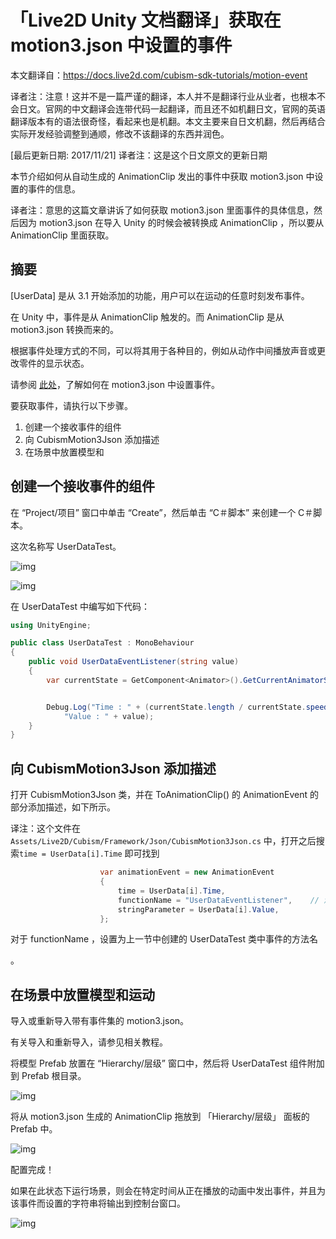 # 「Live2D Unity 文档翻译」获取在 motion3.json 中设置的事件

本文翻译自：https://docs.live2d.com/cubism-sdk-tutorials/motion-event

译者注：注意！这并不是一篇严谨的翻译，本人并不是翻译行业从业者，也根本不会日文。官网的中文翻译会连带代码一起翻译，而且还不如机翻日文，官网的英语翻译版本有的语法很奇怪，看起来也是机翻。本文主要来自日文机翻，然后再结合实际开发经验调整到通顺，修改不该翻译的东西并润色。

[最后更新日期: 2017/11/21] 译者注：这是这个日文原文的更新日期



本节介绍如何从自动生成的 AnimationClip 发出的事件中获取 motion3.json 中设置的事件的信息。

译者注：意思的这篇文章讲诉了如何获取 motion3.json 里面事件的具体信息，然后因为 motion3.json 在导入 Unity 的时候会被转换成 AnimationClip ，所以要从 AnimationClip  里面获取。

## 摘要

[UserData] 是从 3.1 开始添加的功能，用户可以在运动的任意时刻发布事件。

在 Unity 中，事件是从 AnimationClip 触发的。而 AnimationClip  是从 motion3.json 转换而来的。

根据事件处理方式的不同，可以将其用于各种目的，例如从动作中间播放声音或更改零件的显示状态。

请参阅 [此处](https://docs.live2d.com/cubism-editor-manual/userdata/)，了解如何在 motion3.json 中设置事件。



要获取事件，请执行以下步骤。

1. 创建一个接收事件的组件
2. 向 CubismMotion3Json 添加描述
3. 在场景中放置模型和

## 创建一个接收事件的组件

在 “Project/项目” 窗口中单击 “Create”，然后单击 “C＃脚本” 来创建一个 C＃脚本。

这次名称写 UserDataTest。

![img](https://docs.live2d.com/wp-content/uploads/2017/11/userdatamodel01.png)

![img](https://docs.live2d.com/wp-content/uploads/2017/11/userdatamodel02.png)

在 UserDataTest 中编写如下代码：

```c#
using UnityEngine;

public class UserDataTest : MonoBehaviour
{
	public void UserDataEventListener(string value)
	{
        var currentState = GetComponent<Animator>().GetCurrentAnimatorStateInfo(0);


        Debug.Log("Time : " + (currentState.length / currentState.speed) + "\n" +
            "Value : " + value);
	}
}
```

## 向 CubismMotion3Json 添加描述

打开 CubismMotion3Json 类，并在 ToAnimationClip() 的 AnimationEvent 的部分添加描述，如下所示。

译注：这个文件在`Assets/Live2D/Cubism/Framework/Json/CubismMotion3Json.cs` 中，打开之后搜索`time = UserData[i].Time` 即可找到

```c#
                    var animationEvent = new AnimationEvent
                    {
                        time = UserData[i].Time,
                        functionName = "UserDataEventListener",    // 添加这行
                        stringParameter = UserData[i].Value,
                    };
```

对于 functionName ，设置为上一节中创建的 UserDataTest 类中事件的方法名

。

## 在场景中放置模型和运动

导入或重新导入带有事件集的 motion3.json。

有关导入和重新导入，请参见相关教程。

将模型 Prefab 放置在 “Hierarchy/层级” 窗口中，然后将 UserDataTest 组件附加到 Prefab 根目录。

![img](https://docs.live2d.com/wp-content/uploads/2017/11/01_t2.png)

将从 motion3.json 生成的 AnimationClip 拖放到 「Hierarchy/层级」 面板的 Prefab 中。

![img](https://docs.live2d.com/wp-content/uploads/2017/11/02-3.png)

配置完成！

如果在此状态下运行场景，则会在特定时间从正在播放的动画中发出事件，并且为该事件而设置的字符串将输出到控制台窗口。

![img](https://docs.live2d.com/wp-content/uploads/2017/11/03-2.png)

